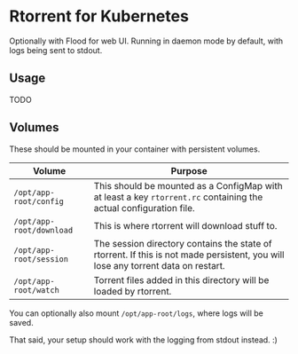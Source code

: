 # Rtorrent for Kubernetes

Optionally with Flood for web UI. Running in daemon mode by default, with logs being sent to stdout.

## Usage

TODO

## Volumes

These should be mounted in your container with persistent volumes.

| Volume                   | Purpose                                                                                                                          |
|--------------------------|----------------------------------------------------------------------------------------------------------------------------------|
| `/opt/app-root/config`   | This should be mounted as a ConfigMap with at least a key `rtorrent.rc` containing the actual configuration file.                |
| `/opt/app-root/download` | This is where rtorrent will download stuff to.                                                                                   |
| `/opt/app-root/session`  | The session directory contains the state of rtorrent. If this is not made persistent, you will lose any torrent data on restart. |
| `/opt/app-root/watch`    | Torrent files added in this directory will be loaded by rtorrent.                                                                |

You can optionally also mount `/opt/app-root/logs`, where logs will be saved.

That said, your setup should work with the logging from stdout instead. :)
